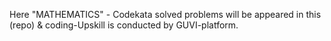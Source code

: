 Here "MATHEMATICS" - Codekata solved problems will be appeared in this (repo) & coding-Upskill is conducted by GUVI-platform.
